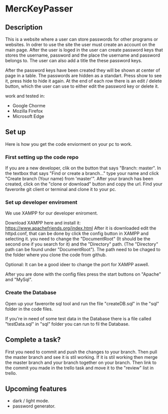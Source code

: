 # MercKeyPasser

## Description

This is a website where a user can store passwords for other programs or websites. In odrer to use the site the user must create an account on the main page.
After the user is loged in the user can create password keys that stores the username, password and the place the username and password belongs to. The user can also add a title the these password keys.

After the password keys have been created they will be shown at center of page in a table. The passwords are hidden as a standart. Press show to see it, press hide to 
hide it again. At the end of each row there is an edit / delete button, which the user can use to either edit the password key or delete it.

work and tested in:

- Google Chorme
- Mozilla Firefox
- Microsoft Edge

## Set up

Here is how you get the code enviorment on your pc to work.

### First setting up the code repo

If you are a new developer, clik on the button that says "Branch: master". 
In the textbox that says "Find or create a branch..." type your name and click "Create branch (Your name) from 'master'".
After your branch has been created, click on the "clone or download" button and copy the url.
Find your faverorite git client or terminal and clone it to your pc.

### Set up developer enviroment

We use XAMPP for our developer eniroment.

Download XAMPP here and install it: https://www.apachefriends.org/index.html
After it is downloaded edit the httpd.conf, that can be done by click the config button in XAMPP and selecting it.
you need to change the "DocumentRoot" (It should be the second one if you search for it) and the "Directory" path. (The "Directory" path can be found under "DocumentRoot").
The path need to be chaged to the folder where you clone the code from github.

Optional: It can be a good ideer to change the port for XAMPP aswell.

After you are done with the config files press the start buttons on "Apache" and "MySql".

### Create the Database

Open up your faverorite sql tool and run the file "createDB.sql" in the "sql" folder in the code files.

If you're in need of some test data in the Database there is a file called "testData.sql" in "sql" folder you can run to fil the Database.

## Complete a task?

First you need to commit and push the changes to your branch. Then pull the master branch and see it is stil working.
If it is stil working then merge the master branch and your branch together on your branch.
Then link to the commit you made in the trello task and move it to the "review" list in trello.

## Upcoming features

- dark / light mode.
- password generator.